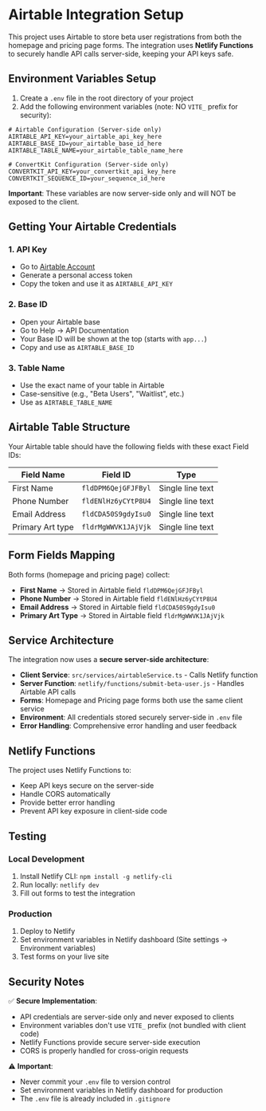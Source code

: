 # Airtable Integration Setup

This project uses Airtable to store beta user registrations from both the homepage and pricing page forms. The integration uses **Netlify Functions** to securely handle API calls server-side, keeping your API keys safe.

## Environment Variables Setup

1. Create a `.env` file in the root directory of your project
2. Add the following environment variables (note: NO `VITE_` prefix for security):

```env
# Airtable Configuration (Server-side only)
AIRTABLE_API_KEY=your_airtable_api_key_here
AIRTABLE_BASE_ID=your_airtable_base_id_here
AIRTABLE_TABLE_NAME=your_airtable_table_name_here

# ConvertKit Configuration (Server-side only)
CONVERTKIT_API_KEY=your_convertkit_api_key_here
CONVERTKIT_SEQUENCE_ID=your_sequence_id_here
```

**Important**: These variables are now server-side only and will NOT be exposed to the client.

## Getting Your Airtable Credentials

### 1. API Key
- Go to [Airtable Account](https://airtable.com/account)
- Generate a personal access token
- Copy the token and use it as `AIRTABLE_API_KEY`

### 2. Base ID
- Open your Airtable base
- Go to Help → API Documentation
- Your Base ID will be shown at the top (starts with `app...`)
- Copy and use as `AIRTABLE_BASE_ID`

### 3. Table Name
- Use the exact name of your table in Airtable
- Case-sensitive (e.g., "Beta Users", "Waitlist", etc.)
- Use as `AIRTABLE_TABLE_NAME`

## Airtable Table Structure

Your Airtable table should have the following fields with these exact Field IDs:

| Field Name | Field ID | Type |
|------------|----------|------|
| First Name | `fldDPM6QejGFJFByl` | Single line text |
| Phone Number | `fldENlHz6yCYtP8U4` | Single line text |
| Email Address | `fldCDA50S9gdyIsu0` | Single line text |
| Primary Art type | `fldrMgWWVK1JAjVjk` | Single line text |

## Form Fields Mapping

Both forms (homepage and pricing page) collect:
- **First Name** → Stored in Airtable field `fldDPM6QejGFJFByl`
- **Phone Number** → Stored in Airtable field `fldENlHz6yCYtP8U4`
- **Email Address** → Stored in Airtable field `fldCDA50S9gdyIsu0`
- **Primary Art Type** → Stored in Airtable field `fldrMgWWVK1JAjVjk`

## Service Architecture

The integration now uses a **secure server-side architecture**:

- **Client Service**: `src/services/airtableService.ts` - Calls Netlify function
- **Server Function**: `netlify/functions/submit-beta-user.js` - Handles Airtable API calls
- **Forms**: Homepage and Pricing page forms both use the same client service
- **Environment**: All credentials stored securely server-side in `.env` file
- **Error Handling**: Comprehensive error handling and user feedback

## Netlify Functions

The project uses Netlify Functions to:
- Keep API keys secure on the server-side
- Handle CORS automatically
- Provide better error handling
- Prevent API key exposure in client-side code

## Testing

### Local Development
1. Install Netlify CLI: `npm install -g netlify-cli`
2. Run locally: `netlify dev`
3. Fill out forms to test the integration

### Production
1. Deploy to Netlify
2. Set environment variables in Netlify dashboard (Site settings → Environment variables)
3. Test forms on your live site

## Security Notes

✅ **Secure Implementation**:
- API credentials are server-side only and never exposed to clients
- Environment variables don't use `VITE_` prefix (not bundled with client code)
- Netlify Functions provide secure server-side execution
- CORS is properly handled for cross-origin requests

⚠️ **Important**:
- Never commit your `.env` file to version control
- Set environment variables in Netlify dashboard for production
- The `.env` file is already included in `.gitignore`
